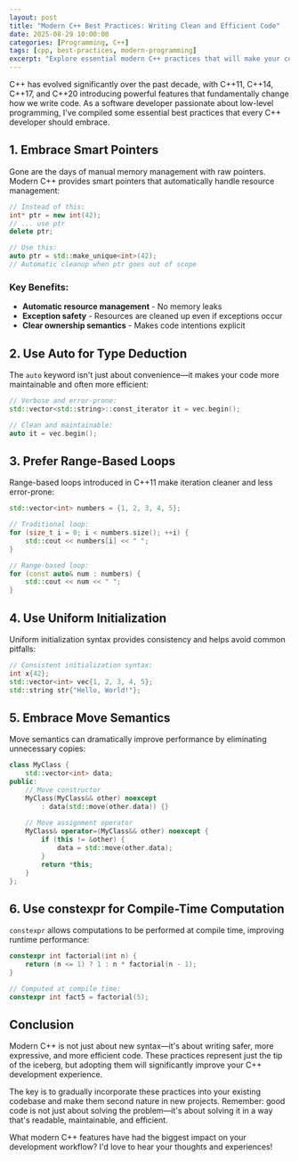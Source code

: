 ```yaml
---
layout: post
title: "Modern C++ Best Practices: Writing Clean and Efficient Code"
date: 2025-08-29 10:00:00
categories: [Programming, C++]
tags: [cpp, best-practices, modern-programming]
excerpt: "Explore essential modern C++ practices that will make your code more readable, maintainable, and performant."
---
```


C++ has evolved significantly over the past decade, with C++11, C++14, C++17, and C++20 introducing powerful features that fundamentally change how we write code. As a software developer passionate about low-level programming, I've compiled some essential best practices that every C++ developer should embrace.

## 1. Embrace Smart Pointers

Gone are the days of manual memory management with raw pointers. Modern C++ provides smart pointers that automatically handle resource management:

```cpp
// Instead of this:
int* ptr = new int(42);
// ... use ptr
delete ptr;

// Use this:
auto ptr = std::make_unique<int>(42);
// Automatic cleanup when ptr goes out of scope
```

### Key Benefits:
- **Automatic resource management** - No memory leaks
- **Exception safety** - Resources are cleaned up even if exceptions occur
- **Clear ownership semantics** - Makes code intentions explicit

## 2. Use Auto for Type Deduction

The `auto` keyword isn't just about convenience—it makes your code more maintainable and often more efficient:

```cpp
// Verbose and error-prone:
std::vector<std::string>::const_iterator it = vec.begin();

// Clean and maintainable:
auto it = vec.begin();
```

## 3. Prefer Range-Based Loops

Range-based loops introduced in C++11 make iteration cleaner and less error-prone:

```cpp
std::vector<int> numbers = {1, 2, 3, 4, 5};

// Traditional loop:
for (size_t i = 0; i < numbers.size(); ++i) {
    std::cout << numbers[i] << " ";
}

// Range-based loop:
for (const auto& num : numbers) {
    std::cout << num << " ";
}
```

## 4. Use Uniform Initialization

Uniform initialization syntax provides consistency and helps avoid common pitfalls:

```cpp
// Consistent initialization syntax:
int x{42};
std::vector<int> vec{1, 2, 3, 4, 5};
std::string str{"Hello, World!"};
```

## 5. Embrace Move Semantics

Move semantics can dramatically improve performance by eliminating unnecessary copies:

```cpp
class MyClass {
    std::vector<int> data;
public:
    // Move constructor
    MyClass(MyClass&& other) noexcept 
        : data(std::move(other.data)) {}
    
    // Move assignment operator
    MyClass& operator=(MyClass&& other) noexcept {
        if (this != &other) {
            data = std::move(other.data);
        }
        return *this;
    }
};
```

## 6. Use constexpr for Compile-Time Computation

`constexpr` allows computations to be performed at compile time, improving runtime performance:

```cpp
constexpr int factorial(int n) {
    return (n <= 1) ? 1 : n * factorial(n - 1);
}

// Computed at compile time:
constexpr int fact5 = factorial(5);
```

## Conclusion

Modern C++ is not just about new syntax—it's about writing safer, more expressive, and more efficient code. These practices represent just the tip of the iceberg, but adopting them will significantly improve your C++ development experience.

The key is to gradually incorporate these practices into your existing codebase and make them second nature in new projects. Remember: good code is not just about solving the problem—it's about solving it in a way that's readable, maintainable, and efficient.

What modern C++ features have had the biggest impact on your development workflow? I'd love to hear your thoughts and experiences!
